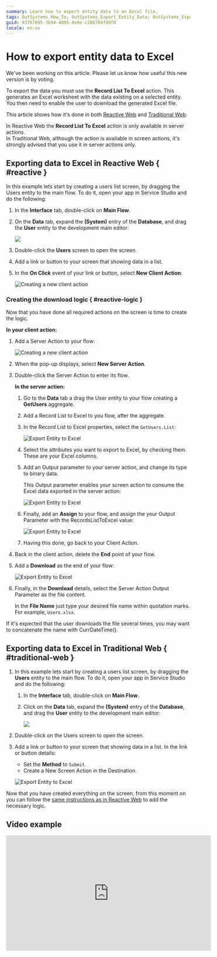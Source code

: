 ```yaml
---
summary: Learn how to export entity data to an Excel file.
tags: OutSystems_How_To; OutSystems_Export_Entity_Data; OutSystems_Export_Entity_Data_Excel, Excel, Entities
guid: 93767095-3b94-4005-8e9e-c206704fd9f8
locale: en-us
---
```


# How to export entity data to Excel


<div class="info" markdown="1">

We've been working on this article. Please let us know how useful this new version is by voting.

</div>

To export the data you must use the **Record List To Excel** action. This generates an Excel worksheet with the data existing on a selected entity. You then need to enable the user to download the generated Excel file.

This article shows how it's done in both [Reactive Web](#reactive) and [Traditional Web](#traditional-web).

<div class="info" markdown="1">

In Reactive Web the **Record List To Excel** action is only available in server actions.  
In Traditional Web, although the action is available in screen actions, it's strongly advised that you use it in server actions only.

</div>

## Exporting data to Excel in Reactive Web { #reactive }

In this example lets start by creating a users list screen, by dragging the Users entity to the main flow. To do it, open your app in Service Studio and do the following:

1. In the **Interface** tab, double-click on **Main Flow**.

1. On the **Data** tab, expand the **(System)** entry of the **Database**, and drag the **User** entity to the development main editor:

    ![](images/create_screen_ss.png?width=900) 

1. Double-click the **Users** screen to open the screen.

1. Add a link or button to your screen that showing data in a list.

1. In the **On Click** event of your link or button, select **New Client Action**:

    ![Creating a new client action](images/create_screen_action_ss.png)

### Creating the download logic { #reactive-logic }

Now that you have done all required actions on the screen is time to create the logic.

**In your client action:**

1. Add a Server Action to your flow:

    ![Creating a new client action](images/client_action_excel_ss.png)

1. When the pop-up displays, select **New Server Action**.

1. Double-click the Server Action to enter its flow.

    **In the server action:**

    1. Go to the **Data** tab a drag the User entity to your flow creating a **GetUsers** aggregate.

    1. Add a Record List to Excel to you flow, after the aggregate.

    1. In the Record List to Excel properties, select the `GetUsers.List`:

        ![Export Entity to Excel](images/record_list_excel_details_ss.png)

    1. Select the attributes you want to export to Excel, by checking them. These are your Excel columns.

    1. Add an Output parameter to your server action, and change its type to binary data.

        This Output parameter enables your screen action to consume the Excel data exported in the server action:

        ![Export Entity to Excel](images/output_parameter_details_ss.png)

    1. Finally, add an **Assign** to your flow, and assign the your Output Parameter with the RecordsListToExcel value:

        ![Export Entity to Excel](images/assign_excel_list_ss.png)

    1. Having this done, go back to your Client Action.

1. Back in the client action, delete the **End** point of your flow.

1. Add a **Download** as the end of your flow:

    ![Export Entity to Excel](images/download_action_excel_ss.png)

1. Finally, in the **Download** details, select the Server Action Output Parameter as the file content.

    In the **File Name** just type your desired file name within quotation marks. For example, `Users.xlsx`.

<div class="info" markdown="1">  

If it's expected that the user downloads the file several times, you may want to concatenate the name with CurrDateTime().

</div>

## Exporting data to Excel in Traditional Web { #traditional-web }

1. In this example lets start by creating a users list screen, by dragging the **Users** entity to the main flow. To do it, open your app in Service Studio and do the following:

    1. In the **Interface** tab, double-click on **Main Flow**.

    1. Click on the **Data** tab, expand the **(System)** entry of the **Database**, and drag the **User** entity to the development main editor:

        ![](images/create_screen_ss.png)

1. Double-click on the Users screen to open the screen.

1. Add a link or button to your screen that showing data in a list. In the link or button details:

    * Set the **Method** to `Submit`.
    * Create a New Screen Action in the Destination.

    ![Export Entity to Excel](images/export_entity_data_to_excel1.png)

Now that you have created everything on the screen, from this moment on you can follow the [same instructions as in Reactive Web](#reactive-logic) to add the necessary logic.

## Video example

<iframe width="560" height="315" src="https://www.youtube.com/embed/tFrD54mhgiM" frameborder="0" allow="accelerometer; autoplay; encrypted-media; gyroscope; picture-in-picture" allowfullscreen="allowfullscreen"></iframe>
